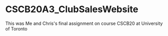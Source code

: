 # CSCB20A3_ClubSalesWebsite

This was Me and Chris's final assignment on course CSCB20 at University of Toronto
